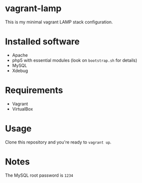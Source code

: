 # vagrant-lamp
This is my minimal vagrant LAMP stack configuration.

# Installed software
* Apache
* php5 with essential modules (look on `bootstrap.sh` for details)
* MySQL
* Xdebug

# Requirements
* Vagrant
* VirtualBox

# Usage
Clone this repository and you're ready to `vagrant up`.

# Notes
The MySQL root password is `1234`